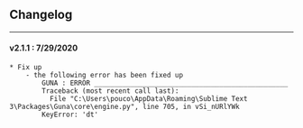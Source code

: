 ## Changelog
***

#### v2.1.1 : 7/29/2020

	* Fix up
		- the following error has been fixed up
			GUNA : ERROR ________________________________________________
			Traceback (most recent call last):
			  File "C:\Users\pouco\AppData\Roaming\Sublime Text 3\Packages\Guna\core\engine.py", line 705, in vSi_nURlYWk
			KeyError: 'dt'
